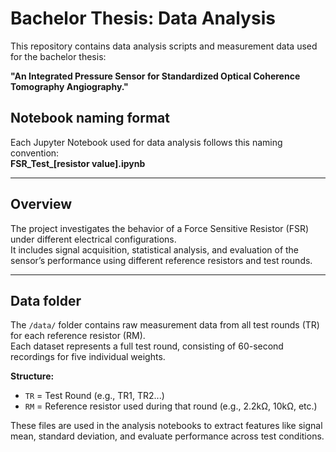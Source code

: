 # Bachelor Thesis: Data Analysis

This repository contains data analysis scripts and measurement data used for the bachelor thesis:

**"An Integrated Pressure Sensor for Standardized Optical Coherence Tomography Angiography."**

## Notebook naming format

Each Jupyter Notebook used for data analysis follows this naming convention:  
**FSR_Test_[resistor value].ipynb**

---

## Overview

The project investigates the behavior of a Force Sensitive Resistor (FSR) under different electrical configurations.  
It includes signal acquisition, statistical analysis, and evaluation of the sensor’s performance using different reference resistors and test rounds.

---

## Data folder

The `/data/` folder contains raw measurement data from all test rounds (TR) for each reference resistor (RM).  
Each dataset represents a full test round, consisting of 60-second recordings for five individual weights.

**Structure:**
- `TR` = Test Round (e.g., TR1, TR2...)  
- `RM` = Reference resistor used during that round (e.g., 2.2kΩ, 10kΩ, etc.)

These files are used in the analysis notebooks to extract features like signal mean, standard deviation, and evaluate performance across test conditions.
